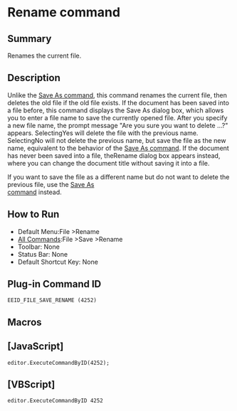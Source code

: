 # Rename command

## Summary

Renames the current file.

## Description

Unlike the [Save As command](file_save_as), this
command renames the current file, then deletes the old file if the old file exists. If the document has been saved into a file before, this command displays the
Save As dialog box, which allows you to enter a file name to save the
currently opened file. After you specify a new file name, the prompt
message "Are you sure you want to delete ...?" appears. SelectingYes
will delete the file with the previous name. SelectingNo will not
delete the previous name, but save the file as the new name, equivalent to
the behavior of the [Save As command](file_save_as). If the document has never been saved into a file, theRename dialog box appears instead, where you can change the document title without saving it into a file.

If you want to save the file as a different name but do not want to
delete the previous file, use the [Save As \
command](file_save_as) instead.

## How to Run

- Default Menu:File \>Rename
- [All Commands](../tools/all_commands):File \>Save
\>Rename
- Toolbar: None
- Status Bar: None
- Default Shortcut Key: None

## Plug-in Command ID

```
EEID_FILE_SAVE_RENAME (4252)```

## Macros

## \[JavaScript\]

```
editor.ExecuteCommandByID(4252);
```

## \[VBScript\]

```
editor.ExecuteCommandByID 4252
```
